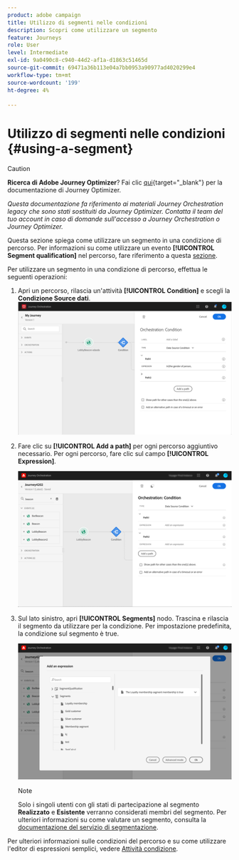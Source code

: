 ```yaml
---
product: adobe campaign
title: Utilizzo di segmenti nelle condizioni
description: Scopri come utilizzare un segmento
feature: Journeys
role: User
level: Intermediate
exl-id: 9a0490c8-c940-44d2-af1a-d1863c51465d
source-git-commit: 69471a36b113e04a7bb0953a90977ad4020299e4
workflow-type: tm+mt
source-wordcount: '199'
ht-degree: 4%

---
```


# Utilizzo di segmenti nelle condizioni {#using-a-segment}


>[!CAUTION]
>
>**Ricerca di Adobe Journey Optimizer**? Fai clic [qui](https://experienceleague.adobe.com/it/docs/journey-optimizer/using/ajo-home){target="_blank"} per la documentazione di Journey Optimizer.
>
>
>_Questa documentazione fa riferimento ai materiali Journey Orchestration legacy che sono stati sostituiti da Journey Optimizer. Contatta il team del tuo account in caso di domande sull&#39;accesso a Journey Orchestration o Journey Optimizer._


Questa sezione spiega come utilizzare un segmento in una condizione di percorso. Per informazioni su come utilizzare un evento **[!UICONTROL Segment qualification]** nel percorso, fare riferimento a questa [sezione](../building-journeys/segment-qualification-events.md).

Per utilizzare un segmento in una condizione di percorso, effettua le seguenti operazioni:

1. Apri un percorso, rilascia un&#39;attività **[!UICONTROL Condition]** e scegli la **Condizione Source dati**.
   ![](../assets/journey47.png)

1. Fare clic su **[!UICONTROL Add a path]** per ogni percorso aggiuntivo necessario. Per ogni percorso, fare clic sul campo **[!UICONTROL Expression]**.

   ![](../assets/segment3.png)

1. Sul lato sinistro, apri **[!UICONTROL Segments]** nodo. Trascina e rilascia il segmento da utilizzare per la condizione. Per impostazione predefinita, la condizione sul segmento è true.

   ![](../assets/segment4.png)

   >[!NOTE]
   >
   >Solo i singoli utenti con gli stati di partecipazione al segmento **Realizzato** e **Esistente** verranno considerati membri del segmento. Per ulteriori informazioni su come valutare un segmento, consulta la [documentazione del servizio di segmentazione](https://experienceleague.adobe.com/docs/experience-platform/segmentation/tutorials/evaluate-a-segment.html?lang=it#interpret-segment-results).

Per ulteriori informazioni sulle condizioni del percorso e su come utilizzare l&#39;editor di espressioni semplici, vedere [Attività condizione](../building-journeys/condition-activity.md#about_condition).
